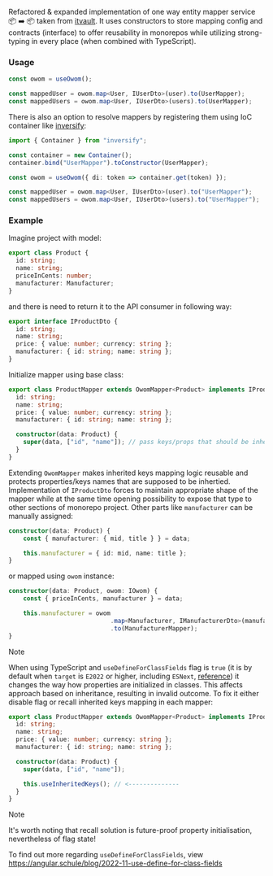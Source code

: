 Refactored & expanded implementation of one way entity mapper service 📦 ➡️ 📦 taken from [itvault](https://github.com/trolit/itvault/). It uses constructors to store mapping config and contracts (interface) to offer reusability in monorepos while utilizing strong-typing in every place (when combined with TypeScript).

### Usage

```ts
const owom = useOwom();

const mappedUser = owom.map<User, IUserDto>(user).to(UserMapper);
const mappedUsers = owom.map<User, IUserDto>(users).to(UserMapper);
```

There is also an option to resolve mappers by registering them using IoC container like [inversify](https://github.com/inversify):

```ts
import { Container } from "inversify";

const container = new Container();
container.bind("UserMapper").toConstructor(UserMapper);

const owom = useOwom({ di: token => container.get(token) });

const mappedUser = owom.map<User, IUserDto>(user).to("UserMapper");
const mappedUsers = owom.map<User, IUserDto>(users).to("UserMapper");
```

### Example

Imagine project with model:

```ts
export class Product {
  id: string;
  name: string;
  priceInCents: number;
  manufacturer: Manufacturer;
}
```

and there is need to return it to the API consumer in following way:

```ts
export interface IProductDto {
  id: string;
  name: string;
  price: { value: number; currency: string };
  manufacturer: { id: string; name: string };
}
```

Initialize mapper using base class:

```ts
export class ProductMapper extends OwomMapper<Product> implements IProductDto {
  id: string;
  name: string;
  price: { value: number; currency: string };
  manufacturer: { id: string; name: string };

  constructor(data: Product) {
    super(data, ["id", "name"]); // pass keys/props that should be inherited (type-safety validated)
  }
}
```

Extending `OwomMapper` makes inherited keys mapping logic reusable and protects properties/keys names that are supposed to be inhertied. Implementation of `IProductDto` forces to maintain appropriate shape of the mapper while at the same time opening possibility to expose that type to other sections of monorepo project. Other parts like `manufacturer` can be manually assigned:

```ts
constructor(data: Product) {
    const { manufacturer: { mid, title } } = data;

    this.manufacturer = { id: mid, name: title };
}
```

or mapped using `owom` instance:

```ts
constructor(data: Product, owom: IOwom) {
    const { priceInCents, manufacturer } = data;

    this.manufacturer = owom
                            .map<Manufacturer, IManufacturerDto>(manufacturer)
                            .to(ManufacturerMapper);
}
```

> [!NOTE]
> When using TypeScript and `useDefineForClassFields` flag is `true` (it is by default when `target` is `E2022` or higher, including `ESNext`, [reference](https://www.typescriptlang.org/tsconfig/#useDefineForClassFields)) it changes the way how properties are initialized in classes. This affects approach based on inheritance, resulting in invalid outcome. To fix it either disable flag or recall inherited keys mapping in each mapper:

```ts
export class ProductMapper extends OwomMapper<Product> implements IProductDto {
  id: string;
  name: string;
  price: { value: number; currency: string };
  manufacturer: { id: string; name: string };

  constructor(data: Product) {
    super(data, ["id", "name"]);

    this.useInheritedKeys(); // <--------------
  }
}
```

> [!NOTE]
> It's worth noting that recall solution is future-proof property initialisation, nevertheless of flag state!

To find out more regarding `useDefineForClassFields`, view https://angular.schule/blog/2022-11-use-define-for-class-fields
